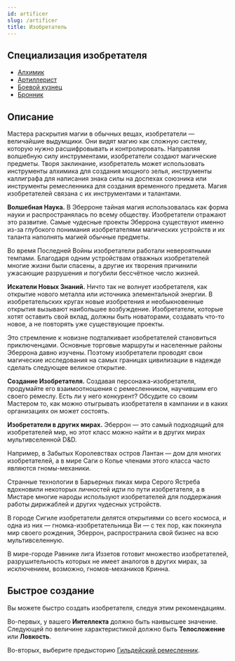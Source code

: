 ```yaml
---
id: artificer
slug: /artificer
title: Изобретатель
---
```

## Специализация изобретателя
- [Алхимик](/docs/alchemist)  
- [Артиллерист](/docs/artillerist)  
- [Боевой кузнец](/docs/battle-smith)  
- [Бронник](/docs/armorer)  
## Описание
Мастера раскрытия магии в обычных вещах, изобретатели — величайшие выдумщики. Они видят магию как сложную систему, которую нужно расшифровывать и контролировать. Направляя волшебную силу инструментами, изобретатели создают магические предметы. Творя заклинание, изобретатель может использовать инструменты алхимика для создания мощного зелья, инструменты каллиграфа для написания знака силы на доспехах союзника или инструменты ремесленника для создания временного предмета. Магия изобретателей связана с их инструментами и талантами.

**Волшебная Наука.** В Эберроне тайная магия использовалась как форма науки и распространялась по всему обществу. Изобретатели отражают это развитие. Самые чудесные проекты Эберрона существуют именно из-за глубокого понимания изобретателями магических устройств и их таланта наполнять магией обычные предметы.

Во время Последней Войны изобретатели работали невероятными темпами. Благодаря одним устройствам отважных изобретателей многие жизни были спасены, а другие их творения причинили ужасающие разрушения и погубили бессчётное число жизней.

**Искатели Новых Знаний.** Ничто так не волнует изобретателя, как открытие нового металла или источника элементальной энергии. В изобретательских кругах новые изобретения и необыкновенные открытия вызывают наибольшее возбуждение. Изобретатели, которые хотят оставить свой вклад, должны быть новаторами, создавать что-то новое, а не повторять уже существующие проекты.

Это стремление к новизне подталкивает изобретателей становиться приключенцами. Основные торговые маршруты и населенные районы Эберрона давно изучены. Поэтому изобретатели проводят свои магические исследования на самых границах цивилизации в надежде сделать следующее великое открытие.

**Создание Изобретателя.** Создавая персонажа-изобретателя, продумайте его взаимоотношения с ремесленником, научившим его своего ремеслу. Есть ли у него конкурент? Обсудите со своим Мастером то, как можно отыгрывать изобретателя в кампании и в каких организациях он может состоять.

**Изобретатели в других мирах.** Эберрон — это самый подходящий для изобретателей мир, но этот класс можно найти и в других мирах мультивселенной D&D.

Например, в Забытых Королевствах остров Лантан — дом для многих изобретателей, а в мире Саги о Копье членами этого класса часто являются гномы-механики.

Странные технологии в Барьерных пиках мира Серого Ястреба вдохновили некоторых личностей идти по пути изобретателя, а в Мистаре многие народы используют изобретателей для поддержания работы дирижаблей и других чудесных устройств.

В городе Сигиле изобретатели делятся открытиями со всего космоса, и одна из них — гномка-изобретательница Ви — с тех пор, как покинула мир своего рождения, Эберрон, распространила свой бизнес на всю мультивселенную.

В мире-городе Равнике лига Иззетов готовит множество изобретателей, разрушительность которых не имеет аналогов в других мирах, за исключением, возможно, гномов-механиков Кринна.

## Быстрое создание
Вы можете быстро создать изобретателя, следуя этим рекомендациям.

Во-первых, у вашего **Интеллекта** должно быть наивысшее значение. Следующей по величине характеристикой должно быть **Телосложение** или **Ловкость**.

Во-вторых, выберите предысторию [Гильдейский ремесленник](/docs/guild-artisan).